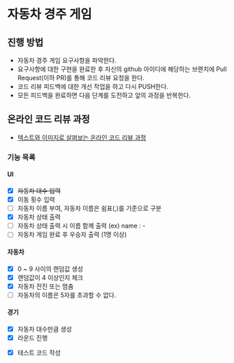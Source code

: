 # 자동차 경주 게임
## 진행 방법
* 자동차 경주 게임 요구사항을 파악한다.
* 요구사항에 대한 구현을 완료한 후 자신의 github 아이디에 해당하는 브랜치에 Pull Request(이하 PR)를 통해 코드 리뷰 요청을 한다.
* 코드 리뷰 피드백에 대한 개선 작업을 하고 다시 PUSH한다.
* 모든 피드백을 완료하면 다음 단계를 도전하고 앞의 과정을 반복한다.

## 온라인 코드 리뷰 과정
* [텍스트와 이미지로 살펴보는 온라인 코드 리뷰 과정](https://github.com/next-step/nextstep-docs/tree/master/codereview)



### 기능 목록

#### UI
- [x] ~~자동차 대수 입력~~
- [x] 이동 횟수 입력
- [ ] 자동차 이름 부여, 자동차 이름은 쉼표(,)를 기준으로 구분
- [x] 자동차 상태 출력
- [ ] 자동차 상태 출력 시 이름 함께 출력 (ex) name : -
- [ ] 자동차 게임 완료 후 우승자 출력 (1명 이상)

#### 자동차
- [x] 0 ~ 9 사이의 랜덤값 생성
- [x] 랜덤값이 4 이상인지 체크
- [x] 자동차 전진 또는 멈춤
- [ ] 자동차의 이름은 5자를 초과할 수 없다.

#### 경기
- [x] 자동차 대수만큼 생성 
- [x] 라운드 진행

* [x] 테스트 코드 작성